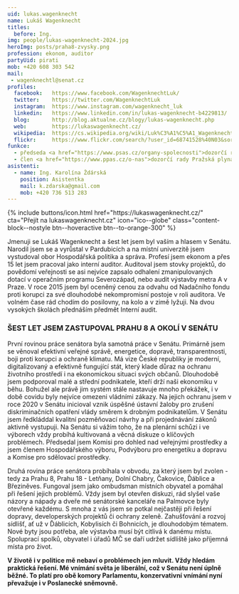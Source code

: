 ```yaml
---
uid: lukas.wagenknecht
name: Lukáš Wagenknecht
titles:
  before: Ing.
img: people/lukas-wagenknecht-2024.jpg
heroImg: posts/praha8-zvysky.png
profession: ekonom, auditor
partyUid: pirati
mob: +420 608 303 542
mail:
 - wagenknechtl@senat.cz
profiles:
  facebook:   https://www.facebook.com/WagenknechtLuk/
  twitter:    https://twitter.com/WagenknechtLuk
  instagram:  https://www.instagram.com/wagenknecht_luk
  linkedin:   https://www.linkedin.com/in/lukas-wagenknecht-b4229813/
  blog:       http://blog.aktualne.cz/blogy/lukas-wagenknecht.php
  web:        https://lukaswagenknecht.cz/
  wikipedia:  https://cs.wikipedia.org/wiki/Luk%C3%A1%C5%A1_Wagenknecht
  flickr:     https://www.flickr.com/search/?user_id=68741528%40N03&sort=date-taken-desc&view_all=1&text=luk%C3%A1%C5%A1%20wagenknecht
funkce:
  - předseda <a href="https://www.psas.cz/organy-spolecnosti">dozorčí rady Pražské služby, a.s.</a>
  - člen <a href="https://www.ppas.cz/o-nas">dozorčí rady Pražská plynárenská, a.s.</a>
asistenti:
  - name: Ing. Karolína Ždárská
    position: Asistentka
    mail: k.zdarska@gmail.com
    mob: +420 736 513 283
---
```

<div class="mb-4">
{% include buttons/icon.html href="https://lukaswagenknecht.cz/" cta="Přejít na lukaswagenknecht.cz" icon="ico--globe" class="content-block--nostyle btn--hoveractive btn--to-orange-300" %}
</div>

Jmenuji se Lukáš Wagenknecht a šest let jsem byl vaším a hlasem v Senátu. Narodil jsem se a vyrůstal v Pardubicích a na místní univerzitě jsem vystudoval obor Hospodářská politika a správa. Profesí jsem ekonom a přes 15 let jsem pracoval jako interní auditor. Auditoval jsem stovky projektů, do povědomí veřejnosti se asi nejvíce zapsalo odhalení zmanipulovaných dotací v operačním programu Severozápad, nebo audit výstavby metra A v Praze. V roce 2015 jsem byl oceněný cenou za odvahu od Nadačního fondu proti korupci za své dlouhodobé nekompromisní postoje v roli auditora. Ve volném čase rád chodím do posilovny, na kolo a v zimě lyžuji. Na dvou vysokých školách přednáším předmět Interní audit.

### ŠEST LET JSEM ZASTUPOVAL PRAHU 8 A OKOLÍ V SENÁTU
První rovinou práce senátora byla samotná práce v Senátu. Primárně jsem se věnoval efektivní veřejné správě, energetice, dopravě, transparentnosti, boji proti korupci a ochraně klimatu. Má vize České republiky je moderní, digitalizovaný a efektivně fungující stát, který klade důraz na ochranu životního prostředí i na ekonomickou situaci svých občanů. Dlouhodobě jsem podporoval malé a střední podnikatele, kteří drží naši ekonomiku v běhu. Bohužel ale právě jim systém stále nastavuje mnoho překážek, i v době covidu byly nejvíce omezeni vládními zákazy. Na jejich ochranu jsem v roce 2020 v Senátu inicioval vznik úspěšné ústavní žaloby pro zrušení diskriminačních opatření vlády směrem k drobným podnikatelům. V Senátu jsem ředkláddal kvalitní pozměňovací návrhy a při projednávání zákonů aktivně vystupuji. Na Senátu si vážím toho, že na plenární schůzi i ve výborech vždy probíhá kultivovaná a věcná diskuze o klíčových problémech. Předsedal jsem Komisi pro dohled nad veřejnými prostředky a jsem členem Hospodářského výboru, Podvýboru pro energetiku a dopravu a Komise pro sdělovací prostředky. 

Druhá rovina práce senátora probíhala v obvodu, za který jsem byl zvolen - tedy za Prahu 8, Prahu 18 - Letňany, Dolní Chabry, Čakovice, Ďáblice a Březiněves. Fungoval jsem jako ombudsman místních obyvatel a pomáhal při řešení jejich problémů. Vždy jsem byl otevřen diskuzi, rád slyšel vaše názory a nápady a dveře mé senátorské kanceláře na Palmovce byly otevřené každému. S mnoha z vás jsem se potkal nejčastěji při řešení dopravy, developerských projektů či ochrany zeleně. Zahušťování a rozvoj sídlišť, ať už v Ďáblicích, Kobylisích či Bohnicích, je dlouhodobým tématem. Nové byty jsou potřeba, ale výstavba musí být citlivá k danému místu. Spoluprací spolků, obyvatel i úřadů MČ se daří udržet sídliště jako příjemná místa pro život.

**V životě i v politice mě nebaví o problémech jen mluvit. Vždy hledám praktická řešení. Mé vnímání světa je liberální, což v Senátu není úplně běžné. To platí pro obě komory Parlamentu, konzervativní vnímání nyní převažuje i v Poslanecké sněmovně.**